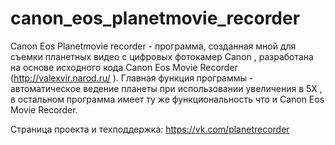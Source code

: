 # canon_eos_planetmovie_recorder
Canon Eos Planetmovie recorder - программа, созданная мной для съемки планетных видео с цифровых фотокамер Canon , разработана на основе исходного кода Canon Eos Movie Recorder (http://valexvir.narod.ru/ ). Главная функция программы - автоматическое ведение планеты при использовании увеличения в 5Х , в остальном программа имеет ту же функциональность что и Canon Eos Movie Recorder.

Страница проекта и техподдержка: https://vk.com/planetrecorder
